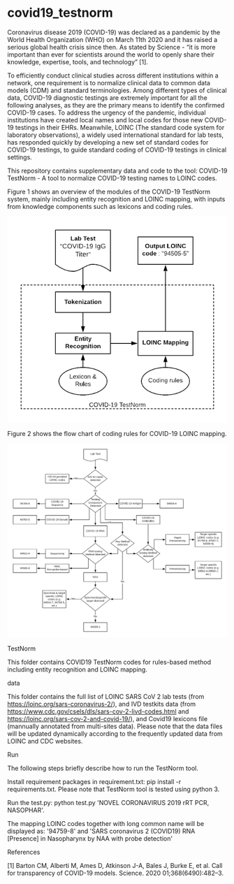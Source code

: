 # covid19_testnorm

Coronavirus disease 2019 (COVID-19) was declared as a pandemic by the World Health Organization (WHO) on March 11th 2020 and it has raised a serious global health crisis since then. As stated by Science - “it is more important than ever for scientists around the world to openly share their knowledge, expertise, tools, and technology” [1].

To efficiently conduct clinical studies across different institutions within a network, one requirement is to normalize clinical data to common data models (CDM) and standard terminologies. Among different types of clinical data, COVID-19 diagnostic testings are extremely important for all the following analyses, as they are the primary means to identify the confirmed COVID-19 cases. To address the urgency of the pandemic, individual institutions have created local names and local codes for those new COVID-19 testings in their EHRs. Meanwhile, LOINC (The standard code system for laboratory observations), a widely used international standard for lab tests, has responded quickly by developing a new set of standard codes for COVID-19 testings, to guide standard coding of COVID-19 testings in clinical settings. 

This repository contains supplementary data and code to the tool: COVID-19 TestNorm -  A tool to normalize COVID-19 testing names to LOINC codes.

Figure 1 shows an overview of the modules of the COVID-19 TestNorm system, mainly including entity recognition and LOINC mapping, with inputs from knowledge components such as lexicons and coding rules. 

![Alt text](/docs/overview.png?raw=true "Overview of COVID19 TestNorm")

Figure 2 shows the flow chart of coding rules for COVID-19 LOINC mapping. 

![Alt text](/docs/coding_rules.png?raw=true "Flow chart of Coding rules for COVID19 mapping")


TestNorm

This folder contains COVID19 TestNorm codes for rules-based method including entity recognition and LOINC mapping.

data

This folder contains the full list of LOINC SARS CoV 2 lab tests (from https://loinc.org/sars-coronavirus-2/), and IVD testkits data (from https://www.cdc.gov/csels/dls/sars-cov-2-livd-codes.html and https://loinc.org/sars-cov-2-and-covid-19/), and Covid19 lexicons file (mannually annotated from multi-sites data).
Please note that the data files will be updated dynamically according to the frequently updated data from LOINC and CDC websites.


Run

The following steps briefly describe how to run the TestNorm tool.

Install requirement packages in requirement.txt: pip install -r requirements.txt. Please note that TestNorm tool is tested using python 3.

Run the test.py: python test.py 'NOVEL CORONAVIRUS 2019 rRT PCR, NASOPHAR'.

The mapping LOINC codes together with long common name will be displayed as: '94759-8' and 'SARS coronavirus 2 (COVID19) RNA [Presence] in Nasopharynx by NAA with probe detection'

References

[1] Barton CM, Alberti M, Ames D, Atkinson J-A, Bales J, Burke E, et al. Call for transparency of COVID-19 models. Science. 2020 01;368(6490):482–3.
